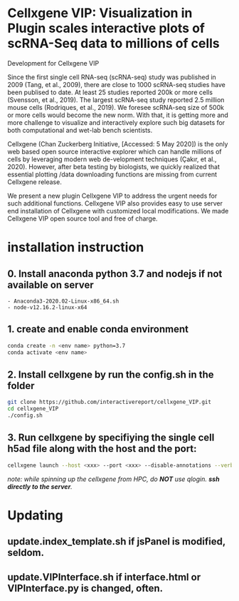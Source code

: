 # Cellxgene VIP: Visualization in Plugin scales interactive plots of scRNA-Seq data to millions of cells
Development for Cellxgene VIP

Since the first single cell RNA-seq (scRNA-seq) study was published in 2009 (Tang, et al., 2009), there are close to 1000 scRNA-seq studies have been publised to date. At least 25 studies reported 200k or more cells (Svensson, et al., 2019). The largest scRNA-seq study reported 2.5 million mouse cells (Rodriques, et al., 2019). We foresee scRNA-seq size of 500k or more cells would become the new norm. With that, it is getting more and more challenge to visualize and interactively explore such big datasets for both computational and wet-lab bench scientists. 

Cellxgene (Chan Zuckerberg Initiative, [Accessed: 5 May 2020]) is the only web based open source interactive explorer which can handle millions of cells by leveraging modern web de-velopment techniques (Çakır, et al., 2020). However, after beta testing by biologists, we quickly realized that essential plotting /data downloading functions are missing from current Cellxgene release. 

We present a new plugin Cellxgene VIP to address the urgent needs for such additional functions. Cellxgene VIP also provides easy to use server end installation of Cellxgene with customized local modifications. We made Cellxgene VIP open source tool and free of charge.


# installation instruction

## 0. Install anaconda python 3.7 and nodejs if not available on server
    - Anaconda3-2020.02-Linux-x86_64.sh
    - node-v12.16.2-linux-x64

## 1. create and enable conda environment
``` bash
conda create -n <env name> python=3.7
conda activate <env name>
```
## 2. Install cellxgene by run the config.sh in the folder
```bash
git clone https://github.com/interactivereport/cellxgene_VIP.git
cd cellxgene_VIP
./config.sh
```
## 3. Run cellxgene by specifiying the single cell h5ad file along with the host and the port:
```bash
cellxgene launch --host <xxx> --port <xxx> --disable-annotations --verbose <h5ad file>
```
*note: while spinning up the cellxgene from HPC, do **NOT** use qlogin. **ssh directly to the server**.*

# Updating
## update.index_template.sh if jsPanel is modified, seldom.
## update.VIPInterface.sh if interface.html or VIPInterface.py is changed, often.
